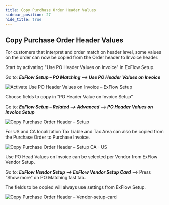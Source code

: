 ```yaml
---
title: Copy Purchase Order Header Values
sidebar_position: 27
hide_title: true
---
```

## Copy Purchase Order Header Values

For customers that interpret and order match on header level, some values on the order can now be copied from the Order header to Invoice header.<br/>

Start by activating "Use PO Header Values on Invoice" in ExFlow Setup.<br/>

Go to: ***ExFlow Setup – PO Matching --> Use PO Header Values on Invoice***

![Activate Use PO Header Values on Invoice – ExFlow Setup](@site/static/img/media/exflow-setup-po-matching-008.png)

Choose fields to copy in “PO Header Value on Invoice Setup”<br/>

Go to: ***ExFlow Setup – Related --> Advanced --> PO Header Values on Invoice Setup***

![Copy Purchase Order Header – Setup](@site/static/img/media/po-header-value-on-invoice-setup-001.png)

For US and CA localization Tax Liable and Tax Area can also be copied from the Purchase Order to Purchase Invoice.

![Copy Purchase Order Header – Setup CA - US](@site/static/img/media/po-header-value-on-invoice-setup-002-ca-us.png)

Use PO Head Values on Invoice can be selected per Vendor from ExFlow Vendor Setup.<br/>

Go to: ***ExFlow Vendor Setup --> ExFlow Vendor Setup Card*** --> Press “Show more” on PO Matching fast tab.

The fields to be copied will always use settings from ExFlow Setup.

![Copy Purchase Order Header – Vendor-setup-card](@site/static/img/media/vendor-setup-card-use-po-header-001.png)
